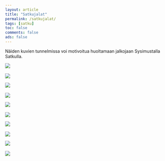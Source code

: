 ```yaml
---
layout: article
title: "Satkujalat"
permalink: /satkujalat/
tags: [satku]
toc: false
comments: false
ads: false
---
```


Näiden kuvien tunnelmissa voi motivoitua huoltamaan jalkojaan
Sysimustalla Satkulla.

[![](/images/satkujalat/CIMG4081.JPG)](/images/satkujalat/CIMG4081.JPG) 

[![](/images/satkujalat/IMG_0978.JPG)](/images/satkujalat/IMG_0978.JPG)

[![](/images/satkujalat/IMG_0979.JPG)](/images/satkujalat/IMG_0979.JPG) 

[![](/images/satkujalat/satku3%20043.jpg)](/images/satkujalat/satku3%20043.jpg)

[![](/images/satkujalat/PA305379.JPG)](/images/satkujalat/PA305379.JPG) 

[![](/images/satkujalat/Satku%20VII%20163.jpg)](/images/satkujalat/Satku%20VII%20163.jpg)

[![](/images/satkujalat/Satkumanikyyri%20002.jpg)](/images/satkujalat/Satkumanikyyri%20002.jpg) 

[![](/images/satkujalat/Sysimusta%20Satku%20046.jpg)](/images/satkujalat/Sysimusta%20Satku%20046.jpg)

[![](/images/satkujalat/satkujalka-1.jpg)](/images/satkujalat/satkujalka-1.jpg) 

[![](/images/satkujalat/satkujalka-2.jpg)](/images/satkujalat/satkujalka-2.jpg) 

